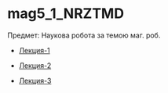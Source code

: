 # mag5_1_NRZTMD

Предмет: Наукова робота за темою маг. роб.

- [Лекция-1](Lekts1.md)

- [Лекция-2](Lekts2.md)

- [Лекция-3](Lekts3.md)
